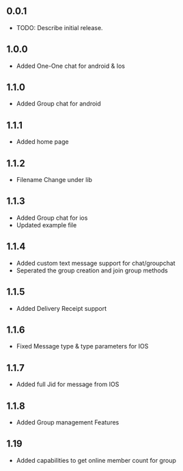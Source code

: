 ## 0.0.1

* TODO: Describe initial release.

## 1.0.0

* Added One-One chat for android & Ios

## 1.1.0

* Added Group chat for android

## 1.1.1

* Added home page

## 1.1.2

* Filename Change under lib

## 1.1.3

* Added Group chat for ios
* Updated example file

## 1.1.4

* Added custom text message support for chat/groupchat
* Seperated the group creation and join group methods

## 1.1.5

* Added Delivery Receipt support

## 1.1.6

* Fixed Message type & type parameters for IOS

## 1.1.7

* Added full Jid for message from IOS

## 1.1.8 

* Added Group management Features

## 1.19 

* Added capabilities to get online member count for group
